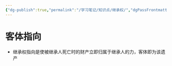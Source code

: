 ```yaml
---
{"dg-publish":true,"permalink":"/学习笔记/知识点/继承权/","dgPassFrontmatter":true,"noteIcon":""}
---
```


# 客体指向
- 继承权指向是使被继承人死亡时的财产立即归属于继承人的力，客体即为该遗产